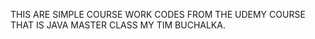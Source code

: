 THIS ARE SIMPLE COURSE WORK CODES FROM THE UDEMY COURSE 
THAT IS JAVA MASTER CLASS MY TIM BUCHALKA.
